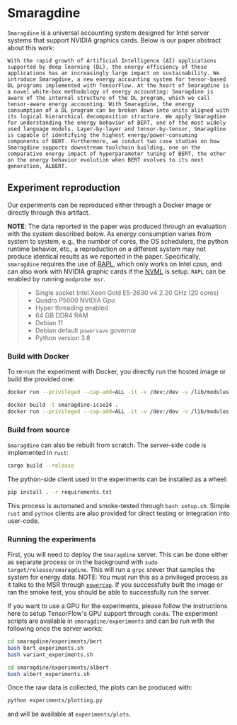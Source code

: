 # Smaragdine

`Smaragdine` is a universal accounting system designed for Intel server systems that support NVIDIA graphics cards. Below is our paper abstract about this work:

```
With the rapid growth of Artificial Intelligence (AI) applications supported by deep learning (DL), the energy efficiency of these applications has an increasingly large impact on sustainability. We introduce Smaragdine, a new energy accounting system for tensor-based DL programs implemented with TensorFlow. At the heart of Smaragdine is a novel white-box methodology of energy accounting: Smaragdine is aware of the internal structure of the DL program, which we call tensor-aware energy accounting. With Smaragdine, the energy consumption of a DL program can be broken down into units aligned with its logical hierarchical decomposition structure. We apply Smaragdine for understanding the energy behavior of BERT, one of the most widely used language models. Layer-by-layer and tensor-by-tensor, Smaragdine is capable of identifying the highest energy/power-consuming components of BERT. Furthermore, we conduct two case studies on how Smaragdine supports downstream toolchain building, one on the comparative energy impact of hyperparameter tuning of BERT, the other on the energy behavior evolution when BERT evolves to its next generation, ALBERT.
```

## Experiment reproduction

Our experiments can be reproduced either through a Docker image or directly through this artifact.

**NOTE**: The data reported in the paper was produced through an evaluation with the system described below. As energy consumption varies from system to system, e.g., the number of cores, the OS schedulers, the python runtime behavior, etc., a reproduction on a different system may not produce identical results as we reported in the paper. Specifically, `smaragdine` requires the use of [RAPL](https://en.wikipedia.org/wiki/Perf_(Linux)#RAPL), which only works on Intel cpus, and can also work with NVIDIA graphic cards if the [NVML]() is setup. `RAPL` can be enabled by running `modprobe msr`.

  > - Single socket Intel Xeon Gold E5-2630 v4 2.20 GHz (20 cores)
  > - Quadro P5000 NVIDIA Gpu
  > - Hyper threading enabled
  > - 64 GB DDR4 RAM
  > - Debian 11
  > - Debian default `powersave` governor
  > - Python version 3.8

### Build with Docker

To re-run the experiment with Docker, you directly run the hosted image or build the provided one:

```bash
docker run --privileged --cap-add=ALL -it -v /dev:/dev -v /lib/modules:/lib/modules smaragdine/smaragdine:latest
```

```bash
docker build -t smaragdine-icse24 .
docker run --privileged --cap-add=ALL -it -v /dev:/dev -v /lib/modules:/lib/modules smaragdine/smaragdine:latest
```

### Build from source

`Smaragdine` can also be rebuilt from scratch. The server-side code is implemented in `rust`:

```bash
cargo build --release
```

The python-side client used in the experiments can be installed as a wheel:

```bash
pip install . -r requirements.txt
```

This process is automated and smoke-tested through `bash setup.sh`. Simple `rust` and `python` clients are also provided for direct testing or integration into user-code.

### Running the experiments

First, you will need to deploy the `Smaragdine` server. This can be done either as separate process or in the background with `sudo target/release/smaragdine`. This will run a `grpc` srever that samples the system for energy data. NOTE: You must run this as a privileged process as it talks to the MSR through [`powercap`](). If you successfully built the image or ran the smoke test, you should be able to successfully run the server.

If you want to use a GPU for the experiments, please follow the instructions here to setup TensorFlow's GPU support through `conda`. The experiment scripts are available in `smaragdine/experiments` and can be run with the following once the server works:

```bash
cd smaragdine/experiments/bert
bash bert_experiments.sh
bash variant_experiments.sh
```

```bash
cd smaragdine/experiments/albert
bash albert_experiments.sh
```

Once the raw data is collected, the plots can be produced with:

```bash
python experiments/plotting.py
```

and will be available at `experiments/plots`.
